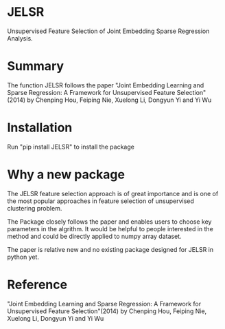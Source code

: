 # JELSR
Unsupervised Feature Selection of Joint Embedding Sparse Regression Analysis.
# Summary
The function JELSR follows the paper "Joint Embedding Learning and Sparse Regression: A Framework for Unsupervised Feature Selection"(2014) by  Chenping Hou, Feiping Nie, Xuelong Li, Dongyun Yi and Yi Wu

# Installation
Run "pip install JELSR" to install the package

# Why a new package
The JELSR feature selection approach is of great importance and is one of the most popular approaches in feature selection of unsupervised clustering problem.

The Package closely follows the paper and enables users to choose key parameters in the algrithm. It would be helpful to people interested in the method and could be directly applied to numpy array dataset.

The paper is relative new and no existing package designed for JELSR in python yet.

# Reference
"Joint Embedding Learning and Sparse Regression: A Framework for Unsupervised Feature Selection"(2014) by  Chenping Hou, Feiping Nie, Xuelong Li, Dongyun Yi and Yi Wu


